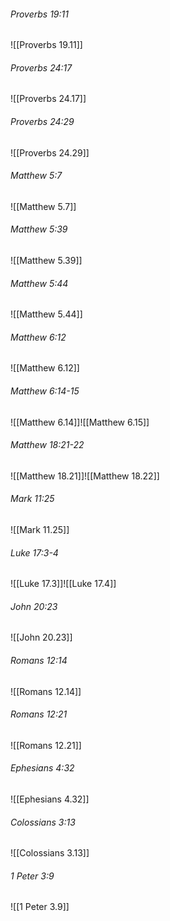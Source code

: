 ###### Proverbs 19:11

![[Proverbs 19.11]]

###### Proverbs 24:17

![[Proverbs 24.17]]

###### Proverbs 24:29

![[Proverbs 24.29]]

###### Matthew 5:7

![[Matthew 5.7]]

###### Matthew 5:39

![[Matthew 5.39]]

###### Matthew 5:44

![[Matthew 5.44]]

###### Matthew 6:12

![[Matthew 6.12]]

###### Matthew 6:14-15

![[Matthew 6.14]]![[Matthew 6.15]]

###### Matthew 18:21-22

![[Matthew 18.21]]![[Matthew 18.22]]

###### Mark 11:25

![[Mark 11.25]]

###### Luke 17:3-4

![[Luke 17.3]]![[Luke 17.4]]

###### John 20:23

![[John 20.23]]

###### Romans 12:14

![[Romans 12.14]]

###### Romans 12:21

![[Romans 12.21]]

###### Ephesians 4:32

![[Ephesians 4.32]]

###### Colossians 3:13

![[Colossians 3.13]]

###### 1 Peter 3:9

![[1 Peter 3.9]]

